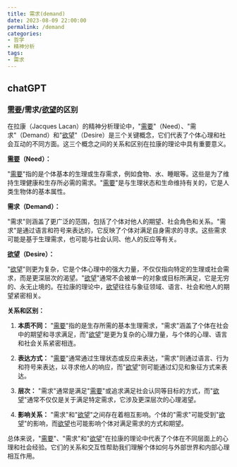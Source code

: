```yaml
---
title: 需求(demand)
date: 2023-08-09 22:00:00
permalink: /demand
categories:
- 哲学
- 精神分析
tags:
- 需求
---
```


## chatGPT
### [需要](/need)/需求/[欲望](/desire)的区别
在拉康（Jacques Lacan）的精神分析理论中，"[需要](/need)"（Need）、"需求"（Demand）和"[欲望](/desire)"（Desire）是三个关键概念，它们代表了个体心理和社会互动的不同方面。这三个概念之间的关系和区别在拉康的理论中具有重要意义。

**[需要](/need)（Need）：**

"[需要](/need)"指的是个体基本的生理或生存需求，例如食物、水、睡眠等。这些是为了维持生理健康和生存所必需的需求。"[需要](/need)"是与生理状态和生命维持有关的，它是人类生物体的基本属性。

**需求（Demand）：**

"需求"则涵盖了更广泛的范围，包括了个体对他人的期望、社会角色和关系。"需求"是通过语言和符号来表达的，它反映了个体对满足自身需求的寻求。这些需求可能是基于生理需求，也可能与社会认同、他人的反应等有关。

**[欲望](/desire)（Desire）：**

"[欲望](/desire)"则更为复杂，它是个体心理中的强大力量，不仅仅指向特定的生理或社会需求，而是更深层次的渴望。"[欲望](/desire)"通常不会被单一的对象或目标所满足，它是无穷的、永无止境的。在拉康的理论中，[欲望](/desire)往往与象征领域、语言、社会和他人的期望紧密相关。

**关系和区别：**

1. **本质不同：** "[需要](/need)"指的是生存所需的基本生理需求，"需求"涵盖了个体在社会中的期望和寻求满足，而"[欲望](/desire)"是更为复杂的心理力量，与个体的心理、语言和社会关系紧密相连。

2. **表达方式：** "[需要](/need)"通常通过生理状态或反应来表达，"需求"则通过语言、行为和符号来表达，以寻求他人的响应，而"[欲望](/desire)"则可能通过幻见和象征方式来表达。

3. **层次：** "需求"通常是满足"[需要](/need)"或追求满足社会认同等目标的方式，而"[欲望](/desire)"通常不仅仅是关于满足特定需求，它涉及更深层次的心理渴望。

4. **影响关系：** "需求"和"[欲望](/desire)"之间存在着相互影响。个体的"需求"可能受到"[欲望](/desire)"的影响，而[欲望](/desire)也可能影响个体对满足需求的方式和期望。

总体来说，"[需要](/need)"、"需求"和"[欲望](/desire)"在拉康的理论中代表了个体在不同层面上的心理和社会经验。它们的关系和交互性帮助我们理解个体如何与外部世界和内部心理相互作用。